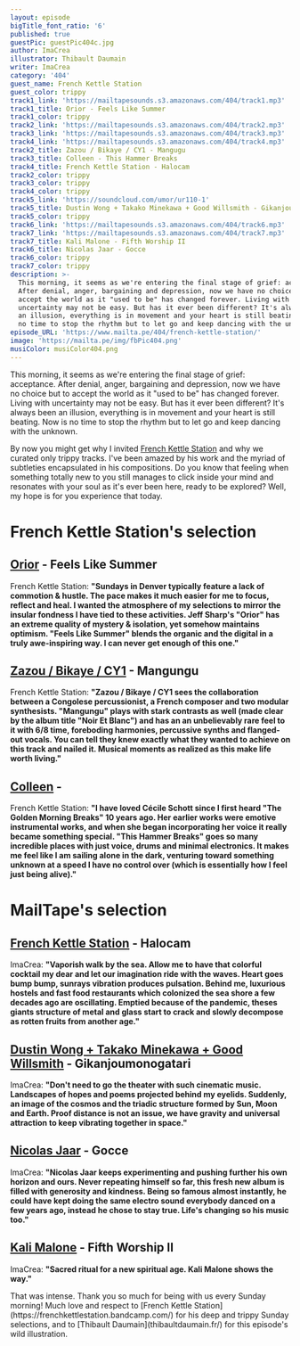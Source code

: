 ```yaml
---
layout: episode
bigTitle_font_ratio: '6'
published: true
guestPic: guestPic404c.jpg
author: ImaCrea
illustrator: Thibault Daumain
writer: ImaCrea
category: '404'
guest_name: French Kettle Station
guest_color: trippy
track1_link: 'https://mailtapesounds.s3.amazonaws.com/404/track1.mp3'
track1_title: Orior - Feels Like Summer
track1_color: trippy
track2_link: 'https://mailtapesounds.s3.amazonaws.com/404/track2.mp3'
track3_link: 'https://mailtapesounds.s3.amazonaws.com/404/track3.mp3'
track4_link: 'https://mailtapesounds.s3.amazonaws.com/404/track4.mp3'
track2_title: Zazou / Bikaye / CY1 - Mangugu
track3_title: Colleen - This Hammer Breaks
track4_title: French Kettle Station - Halocam
track2_color: trippy
track3_color: trippy
track4_color: trippy
track5_link: 'https://soundcloud.com/umor/ur110-1'
track5_title: Dustin Wong + Takako Minekawa + Good Willsmith - Gikanjoumonogatari
track5_color: trippy
track6_link: 'https://mailtapesounds.s3.amazonaws.com/404/track6.mp3'
track7_link: 'https://mailtapesounds.s3.amazonaws.com/404/track7.mp3'
track7_title: Kali Malone - Fifth Worship II
track6_title: Nicolas Jaar - Gocce
track6_color: trippy
track7_color: trippy
description: >-
  This morning, it seems as we're entering the final stage of grief: acceptance.
  After denial, anger, bargaining and depression, now we have no choice but to
  accept the world as it "used to be" has changed forever. Living with
  uncertainty may not be easy. But has it ever been different? It's always been
  an illusion, everything is in movement and your heart is still beating. Now is
  no time to stop the rhythm but to let go and keep dancing with the unknown.
episode_URL: 'https://www.mailta.pe/404/french-kettle-station/'
image: 'https://mailta.pe/img/fbPic404.png'
musiColor: musiColor404.png
---
```

<p id="introduction">This morning, it seems as we're entering the final stage of grief: acceptance. After denial, anger, bargaining and depression, now we have no choice but to accept the world as it "used to be" has changed forever. Living with uncertainty may not be easy. But has it ever been different? It's always been an illusion, everything is in movement and your heart is still beating. Now is no time to stop the rhythm but to let go and keep dancing with the unknown.


By now you might get why I invited [French Kettle Station](https://frenchkettlestation.bandcamp.com/) and why we curated only trippy tracks. I've been amazed by his work and the myriad of subtleties encapsulated in his compositions. Do you know that feeling when something totally new to you still manages to click inside your mind and resonates with your soul as it's ever been here, ready to be explored? Well, my hope is for you experience that today.
</p>


# French Kettle Station's selection

## [Orior](https://soundcloud.com/orior-music) - Feels Like Summer
French Kettle Station: **"**Sundays in Denver typically feature a lack of commotion & hustle. The pace makes it much easier for me to focus, reflect and heal. I wanted the atmosphere of my selections to mirror the insular fondness I have tied to these activities. Jeff Sharp's "Orior" has an extreme quality of mystery & isolation, yet somehow maintains optimism. "Feels Like Summer" blends the organic and the digital in a truly awe-inspiring way. I can never get enough of this one.**"**

## [Zazou / Bikaye / CY1](https://zazoubikaye.bandcamp.com/album/noir-et-blanc) - Mangungu
French Kettle Station: **"**Zazou / Bikaye / CY1 sees the collaboration between a Congolese percussionist, a French composer and two modular synthesists. "Mangungu" plays with stark contrasts as well (made clear by the album title "Noir Et Blanc") and has an an unbelievably rare feel to it with 6/8 time, foreboding harmonies, percussive synths and flanged-out vocals. You can tell they knew exactly what they wanted to achieve on this track and nailed it. Musical moments as realized as this make life worth living.**"**

## [Colleen](https://colleencolleen.bandcamp.com/album/captain-of-none) - 
French Kettle Station: **"**I have loved Cécile Schott since I first heard "The Golden Morning Breaks" 10 years ago. Her earlier works were emotive instrumental works, and when she began incorporating her voice it really became something special. "This Hammer Breaks" goes so many incredible places with just voice, drums and minimal electronics. It makes me feel like I am sailing alone in the dark, venturing toward something unknown at a speed I have no control over (which is essentially how I feel just being alive).**"**

# MailTape's selection

## [French Kettle Station](https://frenchkettlestation.bandcamp.com/) - Halocam
ImaCrea: **"**Vaporish walk by the sea. Allow me to have that colorful cocktail my dear and let our imagination ride with the waves. Heart goes bump bump, sunrays vibration produces pulsation. Behind me, luxurious hostels and fast food restaurants which colonized the sea shore a few decades ago are oscillating. Emptied because of the pandemic, theses giants structure of metal and glass start to crack and slowly decompose as rotten fruits from another age.**"**

## [Dustin Wong + Takako Minekawa + Good Willsmith](https://umorrex.bandcamp.com/album/exit-future-heart) - Gikanjoumonogatari
ImaCrea: **"**Don't need to go the theater with such cinematic music. Landscapes of hopes and poems projected behind my eyelids. Suddenly, an image of the cosmos and the triadic structure formed by Sun, Moon and Earth. Proof distance is not an issue, we have gravity and universal attraction to keep vibrating together in space.**"**

## [Nicolas Jaar](https://nicolasjaar.bandcamp.com/album/cenizas) - Gocce
ImaCrea: **"**Nicolas Jaar keeps experimenting and pushing further his own horizon and ours. Never repeating himself so far, this fresh new album is filled with generosity and kindness. Being so famous almost instantly, he could have kept doing the same electro sound everybody danced on a few years ago, instead he chose to stay true. Life's changing so his music too.**"**

## [Kali Malone](https://kalimalone.bandcamp.com/album/the-sacrificial-code) - Fifth Worship II 
ImaCrea: **"**Sacred ritual for a new spiritual age. Kali Malone shows the way.**"**


<p id="outroduction">That was intense. Thank you so much for being with us every Sunday morning! Much love and respect to [French Kettle Station](https://frenchkettlestation.bandcamp.com/) for his deep and trippy Sunday selections, and to [Thibault Daumain](thibaultdaumain.fr/) for this episode's wild illustration.</p>
